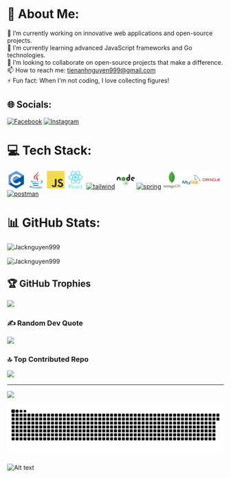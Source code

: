 # 💫 About Me:
👋 I’m currently working on innovative web applications and open-source projects.<br>🔭 I’m currently learning advanced JavaScript frameworks and Go technologies.<br>👯 I’m looking to collaborate on open-source projects that make a difference.<br>📫 How to reach me: tienanhnguyen999@gmail.com<br>⚡ Fun fact: When I'm not coding, I love collecting figures!


## 🌐 Socials:
[![Facebook](https://img.shields.io/badge/Facebook-%231877F2.svg?logo=Facebook&logoColor=white)](https://facebook.com/https://www.facebook.com/thomasng1983/) [![Instagram](https://img.shields.io/badge/Instagram-%23E4405F.svg?logo=Instagram&logoColor=white)](https://instagram.com/https://www.instagram.com/tieens__anh/) 

# 💻 Tech Stack:
<p><a target="_blank" href="https://raw.githubusercontent.com/devicons/devicon/master/icons/c/c-original.svg" style="display: inline-block;"><img src="https://raw.githubusercontent.com/devicons/devicon/master/icons/c/c-original.svg" alt="c" width="42" height="42" /></a>
<a target="_blank" href="https://raw.githubusercontent.com/devicons/devicon/master/icons/java/java-original.svg" style="display: inline-block;"><img src="https://raw.githubusercontent.com/devicons/devicon/master/icons/java/java-original.svg" alt="java" width="42" height="42" /></a>
<a target="_blank" href="https://raw.githubusercontent.com/devicons/devicon/master/icons/javascript/javascript-original.svg" style="display: inline-block;"><img src="https://raw.githubusercontent.com/devicons/devicon/master/icons/javascript/javascript-original.svg" alt="javascript" width="42" height="42" /></a>
<a target="_blank" href="https://raw.githubusercontent.com/devicons/devicon/master/icons/react/react-original-wordmark.svg" style="display: inline-block;"><img src="https://raw.githubusercontent.com/devicons/devicon/master/icons/react/react-original-wordmark.svg" alt="react" width="42" height="42" /></a>
<a target="_blank" href="https://www.vectorlogo.zone/logos/tailwindcss/tailwindcss-icon.svg" style="display: inline-block;"><img src="https://www.vectorlogo.zone/logos/tailwindcss/tailwindcss-icon.svg" alt="tailwind" width="42" height="42" /></a>
<a target="_blank" href="https://raw.githubusercontent.com/devicons/devicon/master/icons/nodejs/nodejs-original-wordmark.svg" style="display: inline-block;"><img src="https://raw.githubusercontent.com/devicons/devicon/master/icons/nodejs/nodejs-original-wordmark.svg" alt="nodejs" width="42" height="42" /></a>
<a target="_blank" href="https://www.vectorlogo.zone/logos/springio/springio-icon.svg" style="display: inline-block;"><img src="https://www.vectorlogo.zone/logos/springio/springio-icon.svg" alt="spring" width="42" height="42" /></a>
<a target="_blank" href="https://raw.githubusercontent.com/devicons/devicon/master/icons/mongodb/mongodb-original-wordmark.svg" style="display: inline-block;"><img src="https://raw.githubusercontent.com/devicons/devicon/master/icons/mongodb/mongodb-original-wordmark.svg" alt="mongodb" width="42" height="42" /></a>
<a target="_blank" href="https://raw.githubusercontent.com/devicons/devicon/master/icons/mysql/mysql-original-wordmark.svg" style="display: inline-block;"><img src="https://raw.githubusercontent.com/devicons/devicon/master/icons/mysql/mysql-original-wordmark.svg" alt="mysql" width="42" height="42" /></a>
<a target="_blank" href="https://raw.githubusercontent.com/devicons/devicon/master/icons/oracle/oracle-original.svg" style="display: inline-block;"><img src="https://raw.githubusercontent.com/devicons/devicon/master/icons/oracle/oracle-original.svg" alt="oracle" width="42" height="42" /></a>
<a target="_blank" href="https://www.vectorlogo.zone/logos/getpostman/getpostman-icon.svg" style="display: inline-block;"><img src="https://www.vectorlogo.zone/logos/getpostman/getpostman-icon.svg" alt="postman" width="42" height="42" /></a></p>
  
# 📊 GitHub Stats:

<p><img align="center" src="https://github-readme-stats.vercel.app/api?username=Jacknguyen999&show_icons=true&locale=en" alt="Jacknguyen999" /></p>
<p><img align="center" src="https://github-readme-streak-stats.herokuapp.com/?user=Jacknguyen999&" alt="Jacknguyen999" /></p>


## 🏆 GitHub Trophies
![](https://github-profile-trophy.vercel.app/?username=Jacknguyen999&theme=radical&no-frame=true&no-bg=false&margin-w=4)

### ✍️ Random Dev Quote
![](https://quotes-github-readme.vercel.app/api?type=horizontal&theme=gruvbox)

### 🔝 Top Contributed Repo
![](https://github-contributor-stats.vercel.app/api?username=Jacknguyen999&limit=5&theme=tokyonight&combine_all_yearly_contributions=true)

---
[![](https://visitcount.itsvg.in/api?id=Jacknguyen999&icon=0&color=0)](https://visitcount.itsvg.in)

<div align="center">
    
  ![snake gif](https://github.com/Jacknguyen999/Jacknguyen999/blob/output/github-snake-dark.svg)
</div>


###

![Alt text](https://spotify-recently-played-readme.vercel.app/api?user=31idhczqnydcze4nfoolohgfkcey&count=2&width=400)


